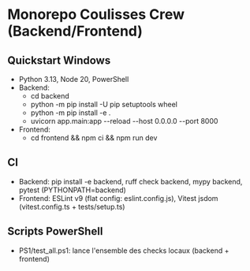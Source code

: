 # Monorepo Coulisses Crew (Backend/Frontend)

## Quickstart Windows

* Python 3.13, Node 20, PowerShell
* Backend:
  * cd backend
  * python -m pip install -U pip setuptools wheel
  * python -m pip install -e .
  * uvicorn app.main:app --reload --host 0.0.0.0 --port 8000
* Frontend:
  * cd frontend && npm ci && npm run dev

## CI

* Backend: pip install -e backend, ruff check backend, mypy backend, pytest (PYTHONPATH=backend)
* Frontend: ESLint v9 (flat config: eslint.config.js), Vitest jsdom (vitest.config.ts + tests/setup.ts)

## Scripts PowerShell

* PS1/test_all.ps1: lance l'ensemble des checks locaux (backend + frontend)
